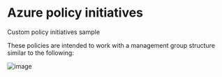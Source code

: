 # Azure policy initiatives

Custom policy initiatives sample

These policies are intended to work with a management group structure similar to the following:


![image](https://user-images.githubusercontent.com/32206611/94374123-0c213f80-0102-11eb-9747-1fa27604e9ec.png)
